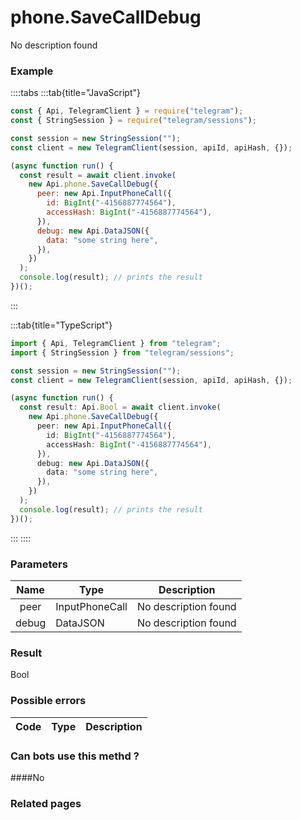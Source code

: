 # phone.SaveCallDebug

No description found

### [](#example)Example

::::tabs
:::tab{title="JavaScript"}

```js
const { Api, TelegramClient } = require("telegram");
const { StringSession } = require("telegram/sessions");

const session = new StringSession("");
const client = new TelegramClient(session, apiId, apiHash, {});

(async function run() {
  const result = await client.invoke(
    new Api.phone.SaveCallDebug({
      peer: new Api.InputPhoneCall({
        id: BigInt("-4156887774564"),
        accessHash: BigInt("-4156887774564"),
      }),
      debug: new Api.DataJSON({
        data: "some string here",
      }),
    })
  );
  console.log(result); // prints the result
})();
```

:::

:::tab{title="TypeScript"}

```ts
import { Api, TelegramClient } from "telegram";
import { StringSession } from "telegram/sessions";

const session = new StringSession("");
const client = new TelegramClient(session, apiId, apiHash, {});

(async function run() {
  const result: Api.Bool = await client.invoke(
    new Api.phone.SaveCallDebug({
      peer: new Api.InputPhoneCall({
        id: BigInt("-4156887774564"),
        accessHash: BigInt("-4156887774564"),
      }),
      debug: new Api.DataJSON({
        data: "some string here",
      }),
    })
  );
  console.log(result); // prints the result
})();
```

:::
::::

### [](#parameters)Parameters

| Name  | Type           | Description          |
| :---: | -------------- | -------------------- |
| peer  | InputPhoneCall | No description found |
| debug | DataJSON       | No description found |

### [](#result)Result

Bool

### [](#possible-errors)Possible errors

| Code | Type | Description |
| :--: | ---- | ----------- |

### [](#can-bots-use-this-method)Can bots use this methd ?

####No

### [](#related-pages)Related pages
